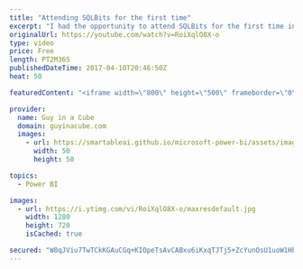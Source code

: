 ```yaml
---
title: "Attending SQLBits for the first time"
excerpt: "I had the opportunity to attend SQLBits for the first time in the UK. This was an outstanding event with great people and an awesome attendee party. This clip are some highlights from the event to hopefully convey what it was like to attend. This event really showed how great the SQL Family is!!!  Music"
originalUrl: https://youtube.com/watch?v=RoiXqlO8X-o
type: video
price: Free
length: PT2M36S
publishedDateTime: 2017-04-10T20:46:50Z
heat: 50

featuredContent: "<iframe width=\"800\" height=\"500\" frameborder=\"0\" src=\"https://www.youtube.com/embed/RoiXqlO8X-o\" allow=\"accelerometer; autoplay; encrypted-media; gyroscope; picture-in-picture\" allowfullscreen></iframe>"

provider:
  name: Guy in a Cube
  domain: guyinacube.com
  images:
    - url: https://smartableai.github.io/microsoft-power-bi/assets/images/organizations/guyinacube.com-50x50.jpg
      width: 50
      height: 50

topics:
  - Power BI

images:
  - url: https://i.ytimg.com/vi/RoiXqlO8X-o/maxresdefault.jpg
    width: 1280
    height: 720
    isCached: true

secured: "W8qJViu7TwTCkKGAuCGq+KIOpeTsAvCABxu6iKxqTJTj5+ZcYunOsU1uoW1Hb6m7z8hCRuMGy9C6fCcFO5+/E8MhCle2zNHofAIKn1ilruqMpOj67Q4wdSXUJt3w4xjATo9pUCI6+dNRXYlDJqNbRzlI22OHhwl4FeIUCFWiDbQYCHK6w/COVFiN+J1wzSjsDJbdJ/RvMxR8v5xJvnvwMP+e/i+dXhDMCtilsryc50z78q1LYz7voEFxd3nupbQJgC9yiuL52u4N116U/mRP2uGd/6/smfeZd5GxWo9ZCUX8sHiaCWEvsBkXqd9XSi4iM5MOiU4q8W2uS75Ibd7NlYFnwPUpDfDHueBTlQgkqXym2+FjXgo3ZehQYJlgv2JFb1COmm3FnHN+t0olma7GIH7UtxESwHN1YAf8NRUZl/E=;t3mI7G5AaP8N5TRCSQbvqQ=="
---
```


